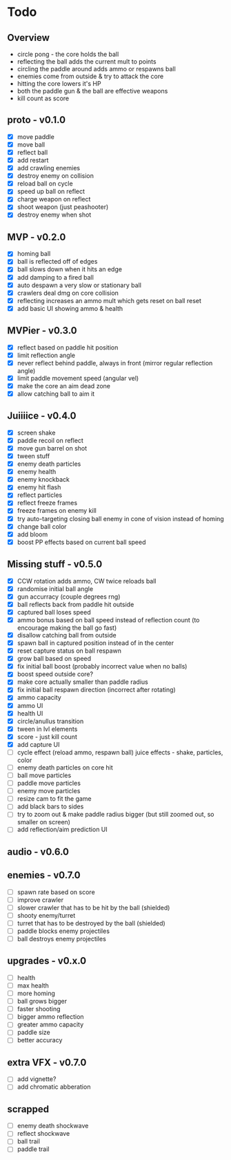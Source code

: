 # Todo

## Overview

- circle pong - the core holds the ball
- reflecting the ball adds the current mult to points
- circling the paddle around adds ammo or respawns ball
- enemies come from outside & try to attack the core
- hitting the core lowers it's HP
- both the paddle gun & the ball are effective weapons
- kill count as score

## proto - v0.1.0

- [x] move paddle
- [x] move ball
- [x] reflect ball
- [x] add restart
- [x] add crawling enemies
- [x] destroy enemy on collision 
- [x] reload ball on cycle
- [x] speed up ball on reflect
- [x] charge weapon on reflect
- [x] shoot weapon (just peashooter)
- [x] destroy enemy when shot

## MVP - v0.2.0
- [x] homing ball
- [x] ball is reflected off of edges
- [x] ball slows down when it hits an edge
- [x] add damping to a fired ball
- [x] auto despawn a very slow or stationary ball
- [x] crawlers deal dmg on core collision
- [x] reflecting increases an ammo mult which gets reset on ball reset
- [x] add basic UI showing ammo & health

## MVPier - v0.3.0

- [x] reflect based on paddle hit position
- [x] limit reflection angle
- [x] never reflect behind paddle, always in front (mirror regular reflection angle)
- [x] limit paddle movement speed (angular vel)
- [x] make the core an aim dead zone
- [x] allow catching ball to aim it

## Juiiiice - v0.4.0

- [x] screen shake
- [x] paddle recoil on reflect
- [x] move gun barrel on shot
- [x] tween stuff
- [x] enemy death particles
- [x] enemy health
- [x] enemy knockback
- [x] enemy hit flash
- [x] reflect particles
- [x] reflect freeze frames
- [x] freeze frames on enemy kill
- [x] try auto-targeting closing ball enemy in cone of vision instead of homing
- [x] change ball color
- [x] add bloom
- [x] boost PP effects based on current ball speed

## Missing stuff - v0.5.0

- [x] CCW rotation adds ammo, CW twice reloads ball
- [x] randomise initial ball angle
- [x] gun accurracy (couple degrees rng)
- [x] ball reflects back from paddle hit outside
- [x] captured ball loses speed
- [x] ammo bonus based on ball speed instead of reflection count (to encourage making the ball go fast)
- [x] disallow catching ball from outside
- [x] spawn ball in captured position instead of in the center
- [x] reset capture status on ball respawn
- [x] grow ball based on speed
- [x] fix initial ball boost (probably incorrect value when no balls)
- [x] boost speed outside core?
- [x] make core actually smaller than paddle radius
- [x] fix initial ball respawn direction (incorrect after rotating)
- [x] ammo capacity
- [x] ammo UI
- [x] health UI
- [x] circle/anullus transition
- [x] tween in lvl elements
- [x] score - just kill count
- [x] add capture UI
- [ ] cycle effect (reload ammo, respawn ball) juice effects - shake, particles, color
- [ ] enemy death particles on core hit
- [ ] ball move particles
- [ ] paddle move particles
- [ ] enemy move particles
- [ ] resize cam to fit the game
- [ ] add black bars to sides
- [ ] try to zoom out & make paddle radius bigger (but still zoomed out, so smaller on screen)
- [ ] add reflection/aim prediction UI

## audio - v0.6.0

## enemies - v0.7.0

- [ ] spawn rate based on score
- [ ] improve crawler
- [ ] slower crawler that has to be hit by the ball (shielded)
- [ ] shooty enemy/turret
- [ ] turret that has to be destroyed by the ball (shielded)
- [ ] paddle blocks enemy projectiles
- [ ] ball destroys enemy projectiles

## upgrades - v0.x.0

- [ ] health
- [ ] max health
- [ ] more homing
- [ ] ball grows bigger
- [ ] faster shooting
- [ ] bigger ammo reflection
- [ ] greater ammo capacity
- [ ] paddle size
- [ ] better accuracy

## extra VFX - v0.7.0

- [ ] add vignette?
- [ ] add chromatic abberation

## scrapped

- [ ] enemy death shockwave
- [ ] reflect shockwave
- [ ] ball trail
- [ ] paddle trail
